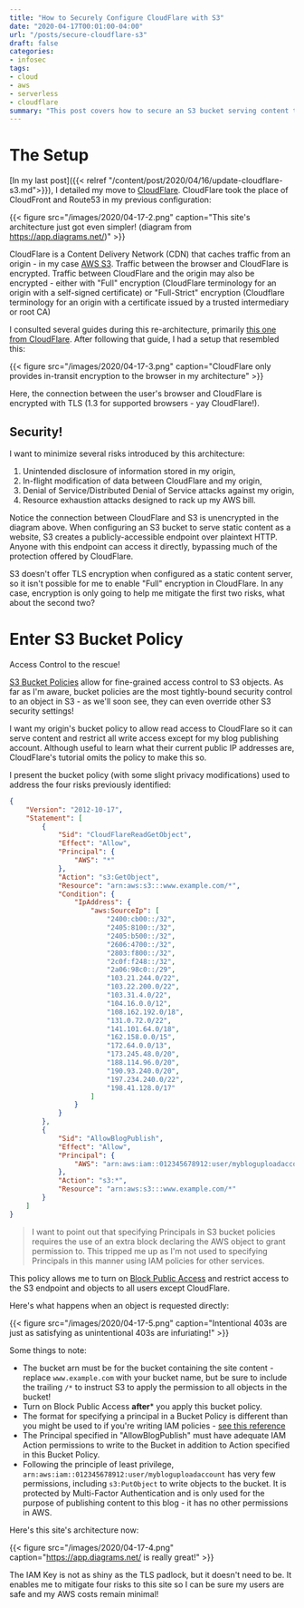 ```yaml
---
title: "How to Securely Configure CloudFlare with S3"
date: "2020-04-17T00:01:00-04:00"
url: "/posts/secure-cloudflare-s3"
draft: false
categories:
- infosec
tags:
- cloud
- aws
- serverless
- cloudflare
summary: "This post covers how to secure an S3 bucket serving content through Cloudflare"
---
```


# The Setup

[In my last post]({{< relref "/content/post/2020/04/16/update-cloudflare-s3.md">}}), I
detailed my move to [CloudFlare](https://www.cloudflare.com/). CloudFlare took
the place of CloudFront and Route53 in my previous configuration:

{{< figure src="/images/2020/04-17-2.png" caption="This site's architecture just got even simpler! (diagram from https://app.diagrams.net/)" >}}

CloudFlare is a Content Delivery Network (CDN) that caches traffic from an
origin - in my case [AWS S3](https://aws.amazon.com/s3/). Traffic between the
browser and CloudFlare is encrypted. Traffic between CloudFlare and the origin
may also be encrypted - either with "Full" encryption (CloudFlare terminology
for an origin with a self-signed certificate) or "Full-Strict" encryption
(Cloudflare terminology for an origin with a certificate issued by a trusted
intermediary or root CA)

I consulted several guides during this re-architecture, primarily [this one from
CloudFlare](https://support.cloudflare.com/hc/en-us/articles/360037983412-Configuring-an-Amazon-Web-Services-static-site-to-use-Cloudflare
"CloudFlare guide to using S3 as an origin"). After following that guide, I had
a setup that resembled this:

{{< figure src="/images/2020/04-17-3.png" caption="CloudFlare only provides in-transit encryption to the browser in my architecture" >}}

Here, the connection between the user's browser and CloudFlare is encrypted
with TLS (1.3 for supported browsers - yay CloudFlare!). 

## Security!

I want to minimize several risks introduced by this architecture:

1. Unintended disclosure of information stored in my origin,
2. In-flight modification of data between CloudFlare and my origin,
3. Denial of Service/Distributed Denial of Service attacks against my origin,
4. Resource exhaustion attacks designed to rack up my AWS bill.

Notice the connection between CloudFlare and S3 is unencrypted in the diagram
above. When configuring an S3 bucket to serve static content as a website, S3
creates a publicly-accessible endpoint over plaintext HTTP. Anyone with this
endpoint can access it directly, bypassing much of the protection offered by
CloudFlare.

S3 doesn't offer TLS encryption when configured as a static content server, so
it isn't possible for me to enable "Full" encryption in CloudFlare. In any case,
encryption is only going to help me mitigate the first two risks, what about the
second two?

# Enter S3 Bucket Policy

Access Control to the rescue!

[S3 Bucket
Policies](https://docs.aws.amazon.com/AmazonS3/latest/dev/example-bucket-policies.html)
allow for fine-grained access control to S3 objects. As far as I'm aware, bucket
policies are the most tightly-bound security control to an object in S3 - as
we'll soon see, they can even override other S3 security settings!

I want my origin's bucket policy to allow read access to CloudFlare so it can 
serve content and restrict all write access except for my blog publishing
account. Although useful to learn what their current public IP addresses are,
CloudFlare's tutorial omits the policy to make this so.

I present the bucket policy (with some slight privacy modifications) used to address the
four risks previously identified:

```json
{
    "Version": "2012-10-17",
    "Statement": [
        {
            "Sid": "CloudFlareReadGetObject",
            "Effect": "Allow",
            "Principal": {
                "AWS": "*"
            },
            "Action": "s3:GetObject",
            "Resource": "arn:aws:s3:::www.example.com/*",
            "Condition": {
                "IpAddress": {
                    "aws:SourceIp": [
                        "2400:cb00::/32",
                        "2405:8100::/32",
                        "2405:b500::/32",
                        "2606:4700::/32",
                        "2803:f800::/32",
                        "2c0f:f248::/32",
                        "2a06:98c0::/29",
                        "103.21.244.0/22",
                        "103.22.200.0/22",
                        "103.31.4.0/22",
                        "104.16.0.0/12",
                        "108.162.192.0/18",
                        "131.0.72.0/22",
                        "141.101.64.0/18",
                        "162.158.0.0/15",
                        "172.64.0.0/13",
                        "173.245.48.0/20",
                        "188.114.96.0/20",
                        "190.93.240.0/20",
                        "197.234.240.0/22",
                        "198.41.128.0/17"
                    ]
                }
            }
        },
        {
            "Sid": "AllowBlogPublish",
            "Effect": "Allow",
            "Principal": {
                "AWS": "arn:aws:iam::012345678912:user/mybloguploadaccount"
            },
            "Action": "s3:*",
            "Resource": "arn:aws:s3:::www.example.com/*"
        }
    ]
}
```

> I want to point out that specifying Principals in S3 bucket policies requires
> the use of an extra block declaring the AWS object to grant permission to. This
> tripped me up as I'm not used to specifying Principals in this manner using IAM
> policies for other services.

This policy allows me to turn on [Block Public
Access](https://docs.aws.amazon.com/AmazonS3/latest/dev/access-control-block-public-access.html
"S3 Block Public Access") and restrict access to the S3 endpoint and objects to
all users except CloudFlare.

Here's what happens when an object is requested directly:

{{< figure src="/images/2020/04-17-5.png" caption="Intentional 403s are just as satisfying as unintentional 403s are infuriating!" >}}

Some things to note:

* The bucket arn must be for the bucket containing the site content - replace
  `www.example.com` with your bucket name, but be sure to include the trailing
  `/*` to instruct S3 to apply the permission to all objects in the bucket!
* Turn on Block Public Access **after*** you apply this bucket policy.
* The format for specifying a principal in a Bucket Policy is different than you
  might be used to if you're writing IAM policies - [see this
  reference](https://docs.aws.amazon.com/AmazonS3/latest/dev/s3-bucket-user-policy-specifying-principal-intro.html)
* The Principal specified in "AllowBlogPublish" must have adequate IAM Action permissions
  to write to the Bucket in addition to Action specified in this Bucket Policy.
* Following the principle of least privilege,
  `arn:aws:iam::012345678912:user/mybloguploadaccount` has very few permissions,
  including `s3:PutObject` to write objects to the bucket. It is protected by
  Multi-Factor Authentication and is only used for the purpose of publishing
  content to this blog - it has no other permissions in AWS.
  
Here's this site's architecture now:

{{< figure src="/images/2020/04-17-4.png" caption="https://app.diagrams.net/ is really great!" >}}

The IAM Key is not as shiny as the TLS padlock, but it doesn't need to be. It
enables me to mitigate four risks to this site so I can be sure my users are
safe and my AWS costs remain minimal!
